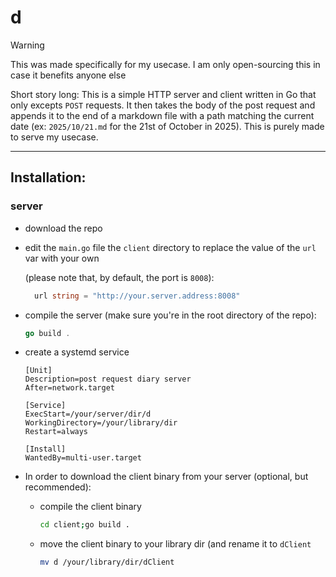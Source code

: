# d

>[!WARNING]
>This was made specifically for my usecase. I am only open-sourcing this in case it benefits anyone else

Short story long: This is a simple HTTP server and client written in Go that only excepts `POST` requests. It then takes the body of the post request and appends it to the end of a markdown file with a path matching the current date (ex: `2025/10/21.md` for the 21st of October in 2025). This is purely made to serve my usecase.

---

## Installation:

### server 
- download the repo
- edit the `main.go` file the `client` directory to replace the value of the `url` var with your own

  (please note that, by default, the port is `8008`):
  ```go
    url string = "http://your.server.address:8008"
  ```
- compile the server
  (make sure you're in the root directory of the repo):
  ```go
  go build .
  ```
- create a systemd service
  ```service
  [Unit]
  Description=post request diary server
  After=network.target
  
  [Service]
  ExecStart=/your/server/dir/d
  WorkingDirectory=/your/library/dir
  Restart=always
  
  [Install]
  WantedBy=multi-user.target
  ```
- In order to download the client binary from your server (optional, but recommended):
  - compile the client binary
    ```bash
    cd client;go build .
    ```
  - move the client binary to your library dir (and rename it to `dClient` 
    ```bash
    mv d /your/library/dir/dClient
    ```
